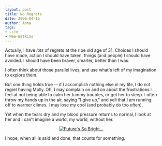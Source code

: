 ```yaml
---
layout: post
title: No Regrets
date: 2006-04-16
author: Anna
tags:
- Life
- Wee-Watkins
---
```


Actually, I have <i>lots</i> of regrets at the ripe old age of 31. Choices I should have made, action I should have taken, things (and people) I should have avoided. I should have been braver, smarter, better than I was. 

I often think about those parallel lives, and use what's left of my imagination to explore them.

But one thing holds true -- if I accomplish nothing else in my life, I do not regret having Molly. Oh, I may complain on and on about the frustrations I feel at not being able to calm her tummy troubles, or get her to sleep. I often throw my hands up in the air, saying "I give up," and yell that I am running off to warmer climes. I may lose my cool (and probably do too often).

Yet when the tears dry and my blood pressure returns to normal, I look at her and I can't imagine a world, my world, without her.

<div class="figure" align="center"><a href="http://www.flickr.com/photo.gne?id=129444339"><img class="photo" src="http://static.flickr.com/52/129444339_43ed9af08f.jpg" alt="Future's So Bright..." border="0"></a> </div>

I hope, when all is said and done, that counts for something.